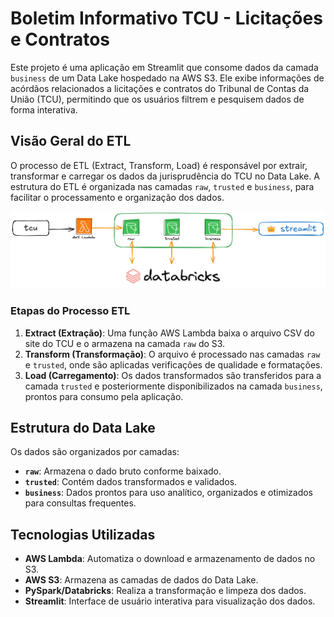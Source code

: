 # Boletim Informativo TCU - Licitações e Contratos

Este projeto é uma aplicação em Streamlit que consome dados da camada `business` de um Data Lake hospedado na AWS S3. Ele exibe informações de acórdãos relacionados a licitações e contratos do Tribunal de Contas da União (TCU), permitindo que os usuários filtrem e pesquisem dados de forma interativa.

## Visão Geral do ETL

O processo de ETL (Extract, Transform, Load) é responsável por extrair, transformar e carregar os dados da jurisprudência do TCU no Data Lake. A estrutura do ETL é organizada nas camadas `raw`, `trusted` e `business`, para facilitar o processamento e organização dos dados.

![Arquitetura](streamlit\assets\arquitetura.png)

### Etapas do Processo ETL

1. **Extract (Extração)**: Uma função AWS Lambda baixa o arquivo CSV do site do TCU e o armazena na camada `raw` do S3.
2. **Transform (Transformação)**: O arquivo é processado nas camadas `raw` e `trusted`, onde são aplicadas verificações de qualidade e formatações.
3. **Load (Carregamento)**: Os dados transformados são transferidos para a camada `trusted` e posteriormente disponibilizados na camada `business`, prontos para consumo pela aplicação.

## Estrutura do Data Lake

Os dados são organizados por camadas:
- **`raw`**: Armazena o dado bruto conforme baixado.
- **`trusted`**: Contém dados transformados e validados.
- **`business`**: Dados prontos para uso analítico, organizados e otimizados para consultas frequentes.

## Tecnologias Utilizadas

- **AWS Lambda**: Automatiza o download e armazenamento de dados no S3.
- **AWS S3**: Armazena as camadas de dados do Data Lake.
- **PySpark/Databricks**: Realiza a transformação e limpeza dos dados.
- **Streamlit**: Interface de usuário interativa para visualização dos dados.
